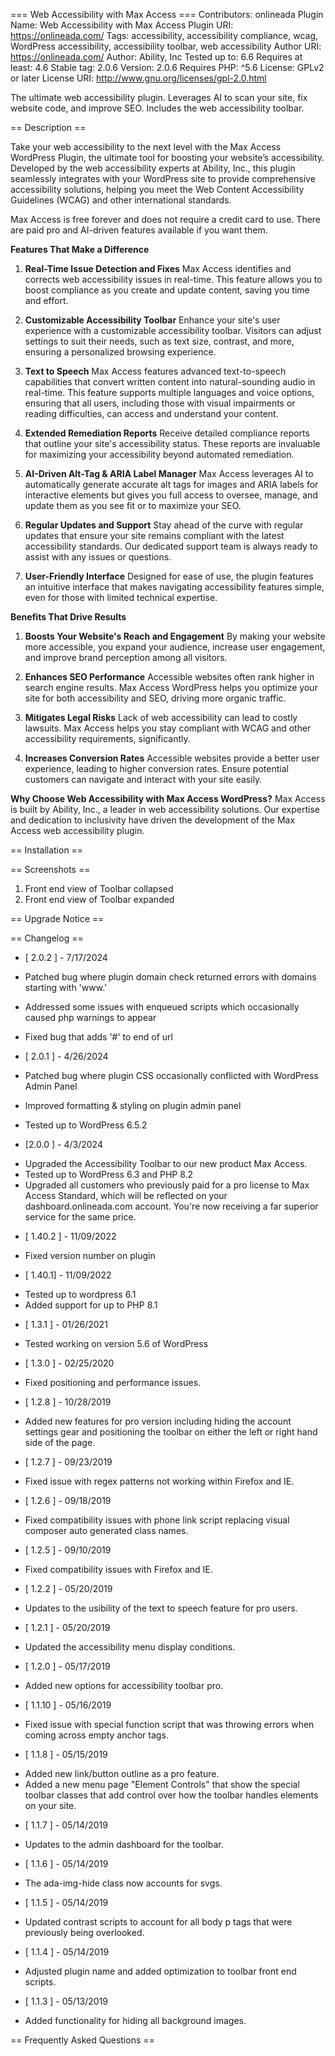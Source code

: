 === Web Accessibility with Max Access ===
Contributors: onlineada
Plugin Name: Web Accessibility with Max Access
Plugin URI: https://onlineada.com/
Tags: accessibility, accessibility compliance, wcag, WordPress accessibility, accessibility toolbar, web accessibility
Author URI: https://onlineada.com/
Author: Ability, Inc
Tested up to: 6.6
Requires at least: 4.6
Stable tag: 2.0.6
Version: 2.0.6
Requires PHP: ^5.6
License: GPLv2 or later
License URI: http://www.gnu.org/licenses/gpl-2.0.html

The ultimate web accessibility plugin. Leverages AI to scan your site, fix website code, and improve SEO. Includes the web accessibility toolbar.

== Description ==

Take your web accessibility to the next level with the Max Access WordPress Plugin, the ultimate tool for boosting your website’s accessibility. Developed by the web accessibility experts at Ability, Inc., this plugin seamlessly integrates with your WordPress site to provide comprehensive accessibility solutions, helping you meet the Web Content Accessibility Guidelines (WCAG) and other international standards.

Max Access is free forever and does not require a credit card to use. There are paid pro and AI-driven features available if you want them.

**Features That Make a Difference**

1. **Real-Time Issue Detection and Fixes**
    Max Access identifies and corrects web accessibility issues in real-time. This feature allows you to boost compliance as you create and update content, saving you time and effort.

2. **Customizable Accessibility Toolbar**
    Enhance your site's user experience with a customizable accessibility toolbar. Visitors can adjust settings to suit their needs, such as text size, contrast, and more, ensuring a personalized browsing experience.

3. **Text to Speech**
    Max Access features advanced text-to-speech capabilities that convert written content into natural-sounding audio in real-time. This feature supports multiple languages and voice options, ensuring that all users, including those with visual impairments or reading difficulties, can access and understand your content.

4. **Extended Remediation Reports**
    Receive detailed compliance reports that outline your site's accessibility status. These reports are invaluable for maximizing your accessibility beyond automated remediation.

5. **AI-Driven Alt-Tag & ARIA Label Manager**
    Max Access leverages AI to automatically generate accurate alt tags for images and ARIA labels for interactive elements but gives you full access to oversee, manage, and update them as you see fit or to maximize your SEO.

6. **Regular Updates and Support**
    Stay ahead of the curve with regular updates that ensure your site remains compliant with the latest accessibility standards. Our dedicated support team is always ready to assist with any issues or questions.

7. **User-Friendly Interface**
    Designed for ease of use, the plugin features an intuitive interface that makes navigating accessibility features simple, even for those with limited technical expertise.

**Benefits That Drive Results**

1. **Boosts Your Website's Reach and Engagement**
   By making your website more accessible, you expand your audience, increase user engagement, and improve brand perception among all visitors.

2. **Enhances SEO Performance**
   Accessible websites often rank higher in search engine results. Max Access WordPress helps you optimize your site for both accessibility and SEO, driving more organic traffic.

3. **Mitigates Legal Risks**
   Lack of web accessibility can lead to costly lawsuits. Max Access helps you stay compliant with WCAG and other accessibility requirements, significantly.

4. **Increases Conversion Rates**
   Accessible websites provide a better user experience, leading to higher conversion rates. Ensure potential customers can navigate and interact with your site easily.

**Why Choose Web Accessibility with Max Access WordPress?**
Max Access is built by Ability, Inc., a leader in web accessibility solutions. Our expertise and dedication to inclusivity have driven the development of the Max Access web accessibility plugin.

== Installation ==

== Screenshots ==

1. Front end view of Toolbar collapsed
2. Front end view of Toolbar expanded

== Upgrade Notice ==

== Changelog ==
- [ 2.0.2 ] - 7/17/2024
- Patched bug where plugin domain check returned errors with domains starting with 'www.'
- Addressed some issues with enqueued scripts which occasionally caused php warnings to appear
- Fixed bug that adds '#' to end of url

- [ 2.0.1 ] - 4/26/2024
- Patched bug where plugin CSS occasionally conflicted with WordPress Admin Panel
- Improved formatting & styling on plugin admin panel
- Tested up to WordPress 6.5.2

- [2.0.0 ] - 4/3/2024
* Upgraded the Accessibility Toolbar to our new product Max Access.
* Tested up to WordPress 6.3 and PHP 8.2
* Upgraded all customers who previously paid for a pro license to Max Access Standard, which will be reflected on your dashboard.onlineada.com account. You're now receiving a far superior service for the same price.

- [ 1.40.2 ] - 11/09/2022
* Fixed version number on plugin

- [ 1.40.1] - 11/09/2022
* Tested up to wordpress 6.1
* Added support for up to PHP 8.1

- [ 1.3.1 ] - 01/26/2021

* Tested working on version 5.6 of WordPress

- [ 1.3.0 ] - 02/25/2020

* Fixed positioning and performance issues.

- [ 1.2.8 ] - 10/28/2019

* Added new features for pro version including hiding the account settings gear and positioning the toolbar on either the left or right hand side of the page.

- [ 1.2.7 ] - 09/23/2019

* Fixed issue with regex patterns not working within Firefox and IE.

- [ 1.2.6 ] - 09/18/2019

* Fixed compatibility issues with phone link script replacing visual composer auto generated class names.

- [ 1.2.5 ] - 09/10/2019

* Fixed compatibility issues with Firefox and IE.

- [ 1.2.2 ] - 05/20/2019

* Updates to the usibility of the text to speech feature for pro users.

- [ 1.2.1 ] - 05/20/2019

* Updated the accessibility menu display conditions.

- [ 1.2.0 ] - 05/17/2019

* Added new options for accessibility toolbar pro.

- [ 1.1.10 ] - 05/16/2019

* Fixed issue with special function script that was throwing errors when coming across empty anchor tags.

- [ 1.1.8 ] - 05/15/2019

* Added new link/button outline as a pro feature.
* Added a new menu page "Element Controls" that show the special toolbar classes that add control over how the toolbar handles elements on your site.

- [ 1.1.7 ] - 05/14/2019

* Updates to the admin dashboard for the toolbar.

- [ 1.1.6 ] - 05/14/2019

* The ada-img-hide class now accounts for svgs.

- [ 1.1.5 ] - 05/14/2019

* Updated contrast scripts to account for all body p tags that were previously being overlooked.

- [ 1.1.4 ] - 05/14/2019

* Adjusted plugin name and added optimization to toolbar front end scripts.

- [ 1.1.3 ] - 05/13/2019

* Added functionality for hiding all background images.

== Frequently Asked Questions ==


